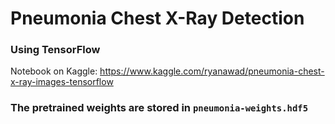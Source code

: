 # Pneumonia Chest X-Ray Detection
### Using TensorFlow
Notebook on Kaggle: https://www.kaggle.com/ryanawad/pneumonia-chest-x-ray-images-tensorflow

### The pretrained weights  are stored in `pneumonia-weights.hdf5`
